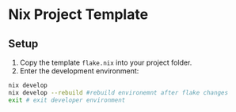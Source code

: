 # Nix Project Template
## Setup
1. Copy the template `flake.nix` into your project folder.
2. Enter the development environment:

```bash
nix develop
nix develop --rebuild #rebuild environemnt after flake changes
exit # exit developer environment
```
